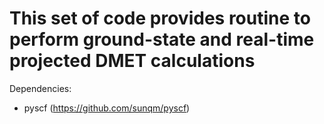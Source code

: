 # This set of code provides routine to perform ground-state and real-time projected DMET calculations

Dependencies:

- pyscf (https://github.com/sunqm/pyscf)
